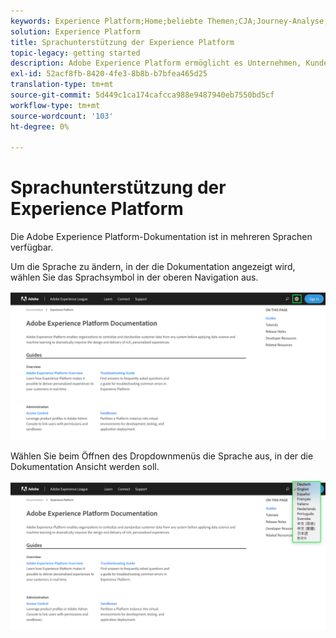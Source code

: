 ```yaml
---
keywords: Experience Platform;Home;beliebte Themen;CJA;Journey-Analyse;Kundenanalysen;Journey-Analyse;Kampagne-Orchestrierung;Orchestrierung;Kundenorientierung;Journey;Journey;Journey-Orchestrierung;Funktion;Region
solution: Experience Platform
title: Sprachunterstützung der Experience Platform
topic-legacy: getting started
description: Adobe Experience Platform ermöglicht es Unternehmen, Kundendaten zu zentralisieren und zu standardisieren, bevor sie Datenwissenschaften und maschinelles Lernen anwenden, um die Gestaltung und den Versand von komplexen, personalisierten Erlebnissen erheblich zu verbessern.
exl-id: 52acf8fb-8420-4fe3-8b8b-b7bfea465d25
translation-type: tm+mt
source-git-commit: 5d449c1ca174cafcca988e9487940eb7550bd5cf
workflow-type: tm+mt
source-wordcount: '103'
ht-degree: 0%

---
```


# Sprachunterstützung der Experience Platform

Die Adobe Experience Platform-Dokumentation ist in mehreren Sprachen verfügbar.

Um die Sprache zu ändern, in der die Dokumentation angezeigt wird, wählen Sie das Sprachsymbol in der oberen Navigation aus.

![](../images/overview/documentation-language.png)

Wählen Sie beim Öffnen des Dropdownmenüs die Sprache aus, in der die Dokumentation Ansicht werden soll.

![](../images/overview/documentation-language-select.png)
